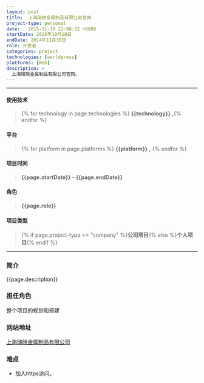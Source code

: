 ```yaml
---
layout: post
title:  上海瑞晓金属制品有限公司官网
project-type: personal
date:   2015-11-10 22:08:32 +0800
startDate: 2015年10月10日
endDate: 2014年11月30日
role: 开发者
categories: project
technologies: [worldpress]
platforms: [Web]
description: >
  上海瑞晓金属制品有限公司官网。
---
```

***

#### 使用技术
> {% for technology in page.technologies %} __{{technology}}__ __,__{% endfor %}

#### 平台
> {% for platform in page.platforms %} __{{platform}}__ __,__ {% endfor %}

#### 项目时间
> __{{page.startDate}}__ - __{{page.endDate}}__

#### 角色
> __{{page.role}}__

#### 项目类型
> {% if page.project-type == "company" %}__公司项目__{% else %}__个人项目__{% endif %}

***

### 简介
{{page.description}}

### 担任角色
整个项目的规划和搭建

### 网站地址
[上海瑞晓金属制品有限公司][web]

### 难点

- 加入https访问。


[web]: https://www.shkzss.com/
